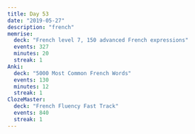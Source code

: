 ```yaml
---
title: Day 53
date: "2019-05-27"
description: "french"
memrise:
  deck: "French level 7, 150 advanced French expressions"
  events: 327
  minutes: 20
  streak: 1
Anki:
  deck: "5000 Most Common French Words"
  events: 130
  minutes: 12
  streak: 1
ClozeMaster:
  deck: "French Fluency Fast Track"
  events: 840
  streak: 1
---
```

